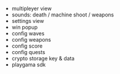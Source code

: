 - multipleyer view
- sounds: death / machine shoot / weapons
- settings view
- win popup
- config waves
- config weapons
- config score
- config quests
- crypto storage key & data
- playgama sdk